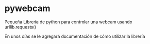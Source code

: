 # pywebcam
Pequeña Librería de python para controlar una webcam usando urllib.requests() 

En unos días se le agregará documentación de cómo utilizar la librería


